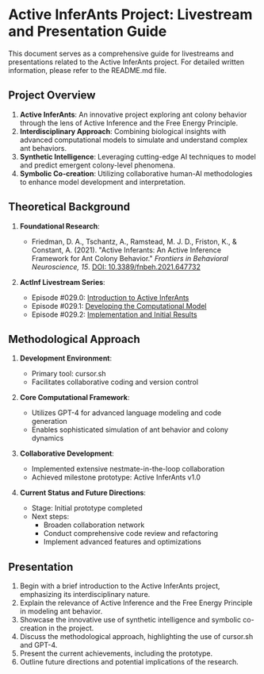 # Active InferAnts Project: Livestream and Presentation Guide

This document serves as a comprehensive guide for livestreams and presentations related to the Active InferAnts project. For detailed written information, please refer to the README.md file.

## Project Overview

1. **Active InferAnts**: An innovative project exploring ant colony behavior through the lens of Active Inference and the Free Energy Principle.
2. **Interdisciplinary Approach**: Combining biological insights with advanced computational models to simulate and understand complex ant behaviors.
3. **Synthetic Intelligence**: Leveraging cutting-edge AI techniques to model and predict emergent colony-level phenomena.
4. **Symbolic Co-creation**: Utilizing collaborative human-AI methodologies to enhance model development and interpretation.

## Theoretical Background

1. **Foundational Research**:
   - Friedman, D. A., Tschantz, A., Ramstead, M. J. D., Friston, K., & Constant, A. (2021). "Active Inferants: An Active Inference Framework for Ant Colony Behavior." *Frontiers in Behavioral Neuroscience, 15*. [DOI: 10.3389/fnbeh.2021.647732](https://www.frontiersin.org/articles/10.3389/fnbeh.2021.647732)

2. **ActInf Livestream Series**:
   - Episode #029.0: [Introduction to Active InferAnts](https://youtu.be/SNbfAkOokAI)
   - Episode #029.1: [Developing the Computational Model](https://www.youtube.com/watch?v=Z0fpX5Lpp0Y)
   - Episode #029.2: [Implementation and Initial Results](https://youtu.be/Z4S5JVoeGBw)

## Methodological Approach

1. **Development Environment**: 
   - Primary tool: cursor.sh
   - Facilitates collaborative coding and version control

2. **Core Computational Framework**: 
   - Utilizes GPT-4 for advanced language modeling and code generation
   - Enables sophisticated simulation of ant behavior and colony dynamics

3. **Collaborative Development**:
   - Implemented extensive nestmate-in-the-loop collaboration
   - Achieved milestone prototype: Active InferAnts v1.0

4. **Current Status and Future Directions**:
   - Stage: Initial prototype completed
   - Next steps: 
     - Broaden collaboration network
     - Conduct comprehensive code review and refactoring
     - Implement advanced features and optimizations

## Presentation

1. Begin with a brief introduction to the Active InferAnts project, emphasizing its interdisciplinary nature.
2. Explain the relevance of Active Inference and the Free Energy Principle in modeling ant behavior.
3. Showcase the innovative use of synthetic intelligence and symbolic co-creation in the project.
4. Discuss the methodological approach, highlighting the use of cursor.sh and GPT-4.
5. Present the current achievements, including the prototype.
6. Outline future directions and potential implications of the research.
